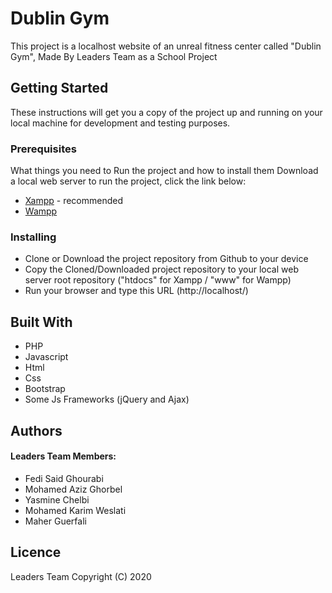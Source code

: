 # Dublin Gym

This project is a localhost website of an unreal fitness center called "Dublin Gym", Made By Leaders Team as a School Project

## Getting Started

These instructions will get you a copy of the project up and running on your local machine for development and testing purposes.

### Prerequisites

What things you need to Run the project and how to install them
Download a local web server to run the project, click the link below:
* [Xampp](https://www.apachefriends.org/download.html) - recommended
* [Wampp](http://wampserver.aviatechno.net/)


### Installing

 * Clone or Download the project repository from Github to your device
 * Copy the Cloned/Downloaded project repository to your local web server root repository ("htdocs" for Xampp / "www" for Wampp)
 * Run your browser and type this URL (http://localhost/)
 
## Built With
 
 * PHP
 * Javascript
 * Html
 * Css
 * Bootstrap
 * Some Js Frameworks (jQuery and Ajax)
 ## Authors
 
 #### Leaders Team Members: 
 
 * Fedi Said Ghourabi
 * Mohamed Aziz Ghorbel
 * Yasmine Chelbi
 * Mohamed Karim Weslati
 * Maher Guerfali
## Licence
 Leaders Team
Copyright (C) 2020  